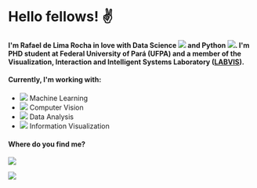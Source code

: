 # Hello fellows! :v:

#### I'm Rafael de Lima Rocha in love with Data Science <Image src=icons/data_science.png> and Python <Image src=icons/python.png>. I'm PHD student at Federal University of Pará (UFPA) and a member of the Visualization, Interaction and Intelligent Systems Laboratory ([LABVIS](http://labvis.ufpa.br/)).

#### Currently, I'm working with:

* <Image src=icons/machine_learning.png> Machine Learning
* <Image src=icons/computer_vision.png> Computer Vision
* <Image src=icons/data_analysis.png> Data Analysis
* <Image src=icons/information_visualization.png> Information Visualization

#### Where do you find me?
[<img src="https://img.shields.io/badge/LinkedIn-0077B5?style=for-the-badge&logo=linkedin&logoColor=white" />](https://www.linkedin.com/in/rlrocha/)
<!-- ![image](https://img.shields.io/badge/LinkedIn-0077B5?style=for-the-badge&logo=linkedin&logoColor=white") -->

[<img src="https://img.shields.io/badge/Medium-12100E?style=for-the-badge&logo=medium&logoColor=white" />](https://medium.com/@rlrocha)

<!-- Exemplo para adicionar autor no Github
[<img src="https://img.shields.io/badge/author-rlrocha-orange?style=flat-square"/>](https://github.com/rlrocha) -->

<!-- Exemplo para abrir código no Colab.
[![Open In Colab](https://colab.research.google.com/assets/colab-badge.svg)](https://colab.research.google.com/drive/1Lm6lFR8w1MgHgxzJ_KIFvyCM7XVocC01?usp=sharing) -->